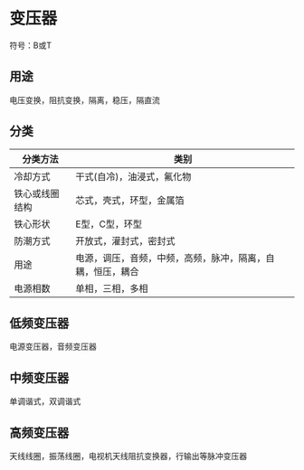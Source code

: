 # 变压器
符号：B或T
## 用途
电压变换，阻抗变换，隔离，稳压，隔直流
## 分类
| 分类方法      | 类别 |
|--------------|---|
| 冷却方式      | 干式(自冷)，油浸式，氟化物 |
| 铁心或线圈结构 | 芯式，壳式，环型，金属箔   |
| 铁心形状      | E型，C型，环型           |
| 防潮方式      | 开放式，灌封式，密封式     |
| 用途         | 电源，调压，音频，中频，高频，脉冲，隔离，自耦，恒压，耦合 |
| 电源相数      | 单相，三相，多相         |

## 低频变压器
电源变压器，音频变压器
## 中频变压器
单调谐式，双调谐式
## 高频变压器
天线线圈，振荡线圈，电视机天线阻抗变换器，行输出等脉冲变压器
